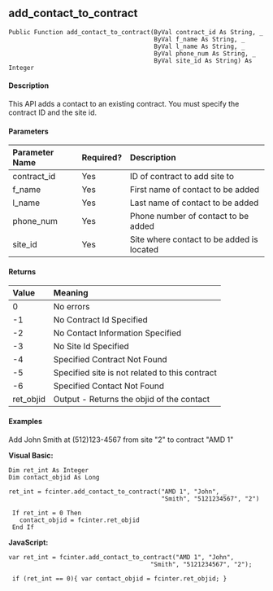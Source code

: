 add_contact_to_contract
-------------------------

```
Public Function add_contact_to_contract(ByVal contract_id As String, _
                                        ByVal f_name As String, _
                                        ByVal l_name As String, _
                                        ByVal phone_num As String, _
                                        ByVal site_id As String) As Integer
```

#### Description

This API adds a contact to an existing contract. You must specify the contract ID and the site id.

#### Parameters

| Parameter Name | Required? | Description |
|:--- |:--- |:--- |
| contract_id | Yes | ID of contract to add site to |
| f_name | Yes | First name of contact to be added |
| l_name | Yes | Last name of contact to be added |
| phone_num | Yes | Phone number of contact to be added |
| site_id | Yes | Site where contact to be added is located |

#### Returns

| Value | Meaning |
|:--- |:--- |
| 0 | No errors |
| -1 | No Contract Id Specified |
| -2 | No Contact Information Specified |
| -3 | No Site Id Specified |
| -4 | Specified Contract Not Found |
| -5 | Specified site is not related to this contract |
| -6 | Specified Contact Not Found |
| ret_objid | Output - Returns the objid of the contact |

#### Examples

Add John Smith at (512)123-4567 from site "2" to contract "AMD 1"

**Visual Basic:**
```
Dim ret_int As Integer
Dim contact_objid As Long

ret_int = fcinter.add_contact_to_contract("AMD 1", "John", _
                                          "Smith", "5121234567", "2")

 If ret_int = 0 Then
   contact_objid = fcinter.ret_objid
 End If
```

**JavaScript:**
```
var ret_int = fcinter.add_contact_to_contract("AMD 1", "John",
                                       "Smith", "5121234567", "2");

 if (ret_int == 0){ var contact_objid = fcinter.ret_objid; }
```